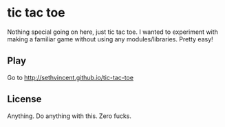 # tic tac toe

Nothing special going on here, just tic tac toe. I wanted to experiment with making a familiar game without using any modules/libraries. Pretty easy!

## Play

Go to http://sethvincent.github.io/tic-tac-toe

## License

Anything. Do anything with this. Zero fucks.
